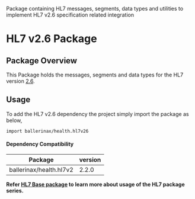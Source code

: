 Package containing HL7 messages, segments, data types and utilities to implement HL7 v2.6 specification related
integration

# HL7 v2.6 Package

## Package Overview

This Package holds the messages, segments and data types for the HL7 version [2.6](https://www.hl7.org/implement/standards/product_brief.cfm?product_id=145).

## Usage

To add the HL7 v2.6 dependency the project simply import the package as below,
```ballerina
import ballerinax/health.hl7v26
```

#### Dependency Compatibility

| Package                       | version |
|-------------------------------|---------|
| ballerinax/health.hl7v2       | 2.2.0   |

**Refer [HL7 Base package](https://central.ballerina.io/ballerinax/health.hl7v2) to learn more about usage of
the HL7 package series.**
